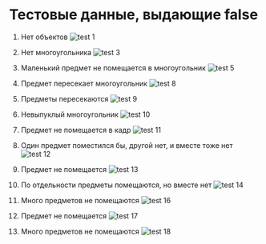 # Тестовые данные, выдающие false
1) Нет объектов
![test 1](1.jpg "test 1")

2) Нет многоугольника
![test 3](3.jpg "test 3")

2) Маленький предмет не помещается в многоугольник
![test 5](5.jpg "test 5")

3) Предмет пересекает многоугольник
![test 8](8.jpg "test 8")

4) Предметы пересекаются
![test 9](9.jpg "test 9")

5) Невыпуклый многоугольник
![test 10](10.jpg "test 10")

6) Предмет не помещается в кадр
![test 11](11.jpg "test 11")

7) Один предмет поместился бы, другой нет, и вместе тоже нет
![test 12](12.jpg "test 12")

8) Предмет не помещается
![test 13](13.jpg "test 13")

9) По отдельности предметы помещаются, но вместе нет
![test 14](14.jpg "test 14")

10) Много предметов не помещаются
![test 16](16.jpg "test 16")

11) Предмет не помещается
![test 17](17.jpg "test 17")

12) Много предметов не помещаются
![test 18](18.jpg "test 18")